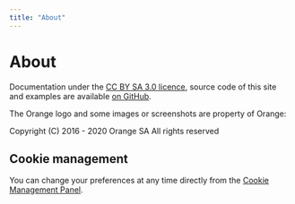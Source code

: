 ```yaml
---
title: "About"
---
```


# About

Documentation under the [CC BY SA 3.0 licence](https://github.com/Orange-OpenSource/a11y-guidelines/blob/master/LICENCE), source code of this site and examples are available [on GitHub](https://github.com/Orange-OpenSource/a11y-guidelines).  

The Orange logo and some images or screenshots are property of Orange:

Copyright (C) 2016 - 2020 Orange SA All rights reserved

## Cookie management

You can change your preferences at any time directly from the <a role="button" href="javascript:tarteaucitron.userInterface.openPanel();">Cookie Management Panel</a>.
